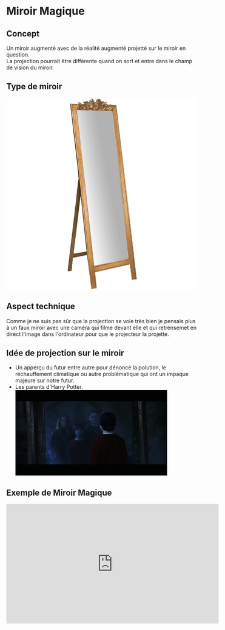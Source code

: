 #  Miroir Magique  
## Concept  
Un miroir augmenté avec de la réalité augmenté projetté sur le miroir en question.  
La projection pourrait être différente quand on sort et entre dans le champ de vision du miroir.

## Type de miroir  
![type de miroir](images/presentation/miroir.jpg)  

## Aspect technique  
Comme je ne suis pas sûr que la projection se voie très bien je pensais plus à un faux miroir avec une caméra qui filme devant elle et qui retrensemet en direct l'image dans l'ordinateur pour que le projecteur la projette.

## Idée de projection sur le miroir  
- Un apperçu du futur entre autre pour dénoncé la polution, le réchauffement climatique ou autre problématique qui ont un impaque majeure sur notre futur.
- Les parents d'Harry Potter.  
![Harry Potter](images/presentation/Harry-lol.gif)  

## Exemple de Miroir Magique 
<iframe width="560" height="315" src="https://www.youtube.com/embed/YXzvnnJD7oQ?si=ebk6SbxB4iPcubup" title="YouTube video player" frameborder="0" allow="accelerometer; autoplay; clipboard-write; encrypted-media; gyroscope; picture-in-picture; web-share" allowfullscreen></iframe>  
